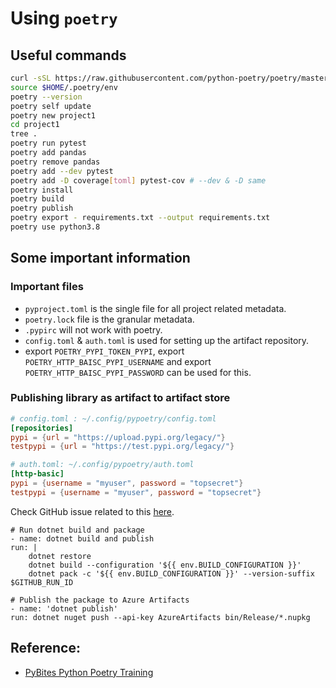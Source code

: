 # Using `poetry`

## Useful commands

```bash
curl -sSL https://raw.githubusercontent.com/python-poetry/poetry/master/get-poetry.py | python -
source $HOME/.poetry/env
poetry --version
poetry self update
poetry new project1
cd project1
tree .
poetry run pytest
poetry add pandas
poetry remove pandas
poetry add --dev pytest
poetry add -D coverage[toml] pytest-cov # --dev & -D same
poetry install
poetry build
poetry publish
poetry export - requirements.txt --output requirements.txt
poetry use python3.8
```
## Some important information

### Important files

* `pyproject.toml` is the single file for all project related metadata.
* `poetry.lock` file is the granular metadata.
* `.pypirc` will not work with poetry. 
* `config.toml` & `auth.toml` is used for setting up the artifact repository.
* export `POETRY_PYPI_TOKEN_PYPI`, export `POETRY_HTTP_BAISC_PYPI_USERNAME` and export `POETRY_HTTP_BAISC_PYPI_PASSWORD` can be used for this.

### Publishing library as artifact to artifact store

```toml
# config.toml : ~/.config/pypoetry/config.toml
[repositories]
pypi = {url = "https://upload.pypi.org/legacy/"}
testpypi = {url = "https://test.pypi.org/legacy/"}
```

```toml
# auth.toml: ~/.config/pypoetry/auth.toml
[http-basic]
pypi = {username = "myuser", password = "topsecret"}
testpypi = {username = "myuser", password = "topsecret"}
```

Check GitHub issue related to this [here](https://github.com/python-poetry/poetry/issues/111).

```
# Run dotnet build and package
- name: dotnet build and publish
run: |
    dotnet restore
    dotnet build --configuration '${{ env.BUILD_CONFIGURATION }}'
    dotnet pack -c '${{ env.BUILD_CONFIGURATION }}' --version-suffix $GITHUB_RUN_ID

# Publish the package to Azure Artifacts
- name: 'dotnet publish'
run: dotnet nuget push --api-key AzureArtifacts bin/Release/*.nupkg
```

## Reference:

* [PyBites Python Poetry Training](https://www.youtube.com/watch?v=G-OAVLBFxbw)